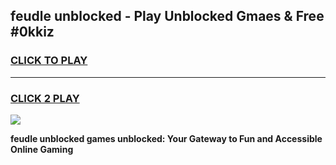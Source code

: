 
## feudle unblocked - Play Unblocked Gmaes & Free #0kkiz
<h3>
<a href="https://news.freeplayer.one?title=feudle_unblocked&ref=24F">CLICK TO PLAY</a></h3>
<hr>

<h3>
<a href="https://news.freeplayer.one?title=feudle_unblocked&ref=24F">CLICK 2 PLAY</a>
  
</h3>

<a href="https://news.freeplayer.one?title=feudle_unblocked&ref=24F/"><img src="https://clearcache.store/games.png"></a>


**feudle unblocked games unblocked: Your Gateway to Fun and Accessible Online Gaming**
